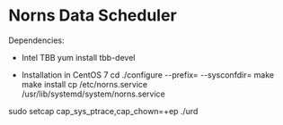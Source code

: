 Norns Data Scheduler
====================

Dependencies:

- Intel TBB
yum install tbb-devel

- Installation in CentOS 7
cd <build-dir>
./configure --prefix=<install-dir> --sysconfdir=<config-dir>
make
make install
cp <build-dir>/etc/norns.service /usr/lib/systemd/system/norns.service

sudo setcap cap_sys_ptrace,cap_chown=+ep ./urd
